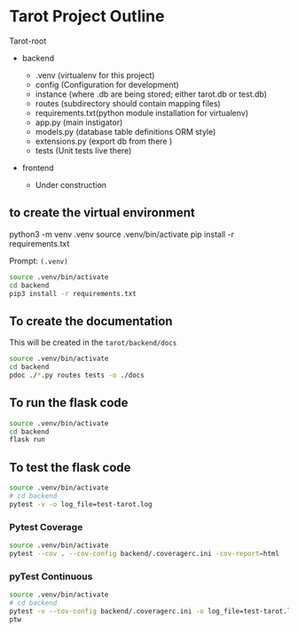 # Tarot Project Outline

Tarot-root

- backend

   - .venv (virtualenv for this project)
   - config (Configuration for development)
   - instance (where .db are being stored; either tarot.db or test.db)
   - routes (subdirectory should contain mapping files)
   - requirements.txt(python module installation for virtualenv)
   - app.py (main instigator)
   - models.py (database table definitions ORM style)
   - extensions.py (export db from there )
   - tests (Unit tests live there)

- frontend

   - Under construction

## to create the virtual environment

python3 -m venv .venv
source .venv/bin/activate
pip install -r requirements.txt

Prompt: `(.venv)`

```sh
source .venv/bin/activate
cd backend
pip3 install -r requirements.txt
```

## To create the documentation

This will be created in the `tarot/backend/docs`

```sh
source .venv/bin/activate
cd backend
pdoc ./*.py routes tests -o ./docs 
```

## To run the flask code

```sh {"language":"sh","promptEnv":"never"}
source .venv/bin/activate
cd backend
flask run 
```

## To test the flask code

```sh {"background":"false","language":"sh"}
source .venv/bin/activate
# cd backend
pytest -v -o log_file=test-tarot.log
```

### Pytest Coverage

```sh
source .venv/bin/activate
pytest --cov . --cov-config backend/.coveragerc.ini -cov-report=html 
```

### pyTest Continuous

```sh
source .venv/bin/activate
# cd backend
pytest -v --cov-config backend/.coveragerc.ini -o log_file=test-tarot.log
ptw
```



